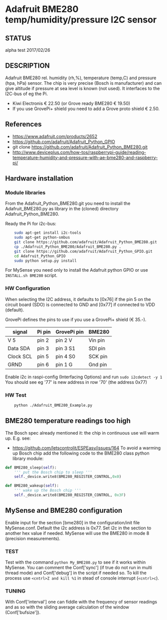 # Adafruit BME280 temp/humidity/pressure I2C sensor
## STATUS
alpha test 2017/02/26

## DESCRIPTION
Adafruit BME280 rel. humidity (rh,%), temperature (temp,C) and pressure (hpa, hPa) sensor.
The chip is very precise (Bosch is manufacturer) and can give altitude if pressure at sea level is known (not used). It interfaces to the I2C-bus of eg the Pi.

* Kiwi Electronis € 22.50 (or Grove ready BME280 € 19.50)
* If you use GrovePi+ shield you need to add a Grove proto shield € 2.50.

## References
* https://www.adafruit.com/products/2652
* https://github.com/adafruit/Adafruit_Python_GPIO
* git clone https://github.com/adafruit/Adafruit_Python_BME280.git
* http://www.deviceplus.com/how-tos/raspberrypi-guide/reading-temperature-humidity-and-pressure-with-ae-bme280-and-raspberry-pi/

## Hardware installation
### Module libraries
From the Adafruit_Python_BME280.git you need to install the Adafruit_BME280.py as library in the (cloned) directory Adafruit_Python_BME280.

Ready the Pi for i2c-bus:
```bash
    sudo apt-get install i2c-tools
    sudo apt-get python-smbus
    git clone https://github.com/adafruit/Adafruit_Python_BME280.git
    cp ./Adafruit_Python_BME280/Adafruit_BME280.py .
    git clone https://github.com/adafruit/Adafruit_Python_GPIO.git
    cd Adafruit_Python_GPIO
    sudo python setup.py install
```
For MySense you need only to install the Adafruit python GPIO or use `INSTALL.sh BME280` script.

### HW Configuration
When selecting the I2C address, it defaults to [0x76] if the pin 5 on the circuit board (SDO) is connected to GND and [0x77] if connected to VDD (default).

GrovePi defines the pins to use if you use a GrovePi+ shield (€ 35.-).

signal   |Pi pin|GrovePi pin|BME280
---------|------|-----------|-------
V 5      |pin 2 |pin 2 V    |Vin pin
Data SDA |pin 3 |pin 3 S1   |SDI pin
Clock SCL|pin 5 |pin 4 S0   |SCK pin
GRND     |pin 6 |pin 1 G    |Gnd pin

Enable i2c in raspi-config (Interfacing Options) and run `sudo i2cdetect -y 1`
You should see eg '77' is new address in row '70' (the address 0x77)

### HW Test
```bash
    python ./Adafruit_BME280_Example.py
```
## BME280 temperature readings too high
The Bosch spec already mentioned it: the chip in continuous use will warm up. E.g. see:
* https://github.com/letscontrolit/ESPEasy/issues/164
To avoid a warming up Bosch chip add the following code to the BME280 class python library module:
```python
def BME280_sleep(self):
    ''' put the Bosch chip to sleep '''
    self._device.write8(BME280_REGISTER_CONTROL,0x0)

def BME280_wakeup(self):
    ''' wake up the Bosch chip '''
    self._device.write8(BME280_REGISTER_CONTROL, 0x3F)
```

## MySense and BME280 configuration
Enable input for the section [bme280] in the configuration/init file MySense.conf.
Default the i2c address is 0x77. Set i2c in the section to another hex value if needed.
MySense will use the BME280 in mode 8 (precision measurements).
### TEST
Test with the command `python My_BME280.py` to see if it works within MySense. You can comment the Conf['sync'] (if true do not run in multi thread mode) and Conf['debug'] in the script if needed so. To kill the process use `<cntrl>Z and kill %1` in stead of console interrupt (`<cntrl>c`).

### TUNING
With Conf['interval'] one can fiddle with the frequency of sensor readings and as so with the sliding average calculation of the window (Conf['bufsize']).
